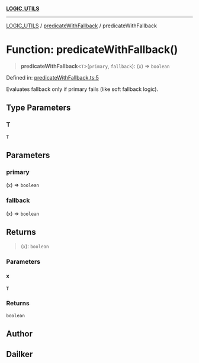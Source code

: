 [**LOGIC_UTILS**](../../README.md)

***

[LOGIC_UTILS](../../README.md) / [predicateWithFallback](../README.md) / predicateWithFallback

# Function: predicateWithFallback()

> **predicateWithFallback**\<`T`\>(`primary`, `fallback`): (`x`) => `boolean`

Defined in: [predicateWithFallback.ts:5](https://github.com/dailker/everyutil/blob/cee559aadda9e0c298e06364cba9020e97a8b19b/src/logic/predicateWithFallback.ts#L5)

Evaluates fallback only if primary fails (like soft fallback logic).

## Type Parameters

### T

`T`

## Parameters

### primary

(`x`) => `boolean`

### fallback

(`x`) => `boolean`

## Returns

> (`x`): `boolean`

### Parameters

#### x

`T`

### Returns

`boolean`

## Author

## Dailker
